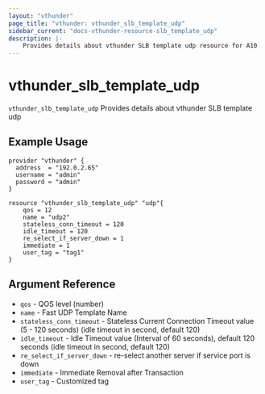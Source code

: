 ```yaml
---
layout: "vthunder"
page_title: "vthunder: vthunder_slb_template_udp"
sidebar_current: "docs-vthunder-resource-slb_template_udp"
description: |-
    Provides details about vthunder SLB template udp resource for A10
---
```


# vthunder\_slb\_template\_udp

`vthunder_slb_template_udp` Provides details about vthunder SLB template udp
## Example Usage


```hcl
provider "vthunder" {
  address  = "192.0.2.65"
  username = "admin"
  password = "admin"
}

resource "vthunder_slb_template_udp" "udp"{
    qos = 12
    name = "udp2"
    stateless_conn_timeout = 120
    idle_timeout = 120
    re_select_if_server_down = 1
    immediate = 1
    user_tag = "tag1"
}
```

## Argument Reference

* `qos` - QOS level (number)
* `name` - Fast UDP Template Name
* `stateless_conn_timeout` - Stateless Current Connection Timeout value (5 - 120 seconds) (idle timeout in second, default 120)
* `idle_timeout` - Idle Timeout value (Interval of 60 seconds), default 120 seconds (idle timeout in second, default 120)
* `re_select_if_server_down` - re-select another server if service port is down
* `immediate` - Immediate Removal after Transaction
* `user_tag` - Customized tag




